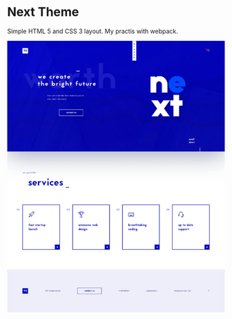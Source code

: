# Next Theme

Simple HTML 5 and CSS 3 layout. My practis with webpack.

![Next theme thumbnail](./next.webp)
